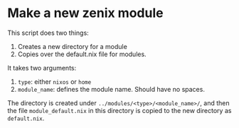 # Make a new zenix module

This script does two things:

1. Creates a new directory for a module
2. Copies over the default.nix file for modules.

It takes two arguments:

1. `type`: either `nixos` or `home`
2. `module_name`: defines the module name. Should have no spaces.

The directory is created under `../modules/<type>/<module_name>/`, and then the file `module_default.nix` in this directory is copied to the new directory as `default.nix`.
